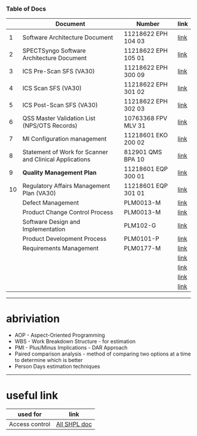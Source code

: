 ### Table of Docs
|  | Document | Number | link |
|--| ---------|--------|------|
|1 | Software Architecture Document | 11218622  EPH 104 03 |  [link](https://healthineersapc-my.sharepoint.com/:b:/g/personal/tanumon_bej_siemens-healthineers_com/ER7T3E4dh5pCmwpBNylk7VoB-_ifWNk4Wb3uNCt6-DW-wA?email=tanumon.bej%40siemens-healthineers.com&e=Q275j8)|
|2 | SPECTSyngo Software Architecture Document| 11218622 EPH 105 01 | [link](https://healthineersapc-my.sharepoint.com/:b:/g/personal/tanumon_bej_siemens-healthineers_com/EcMZMuWYHkZBudSC_nQIbGEB0QWzNxmwK_Z1jUsEuXzqgA?email=tanumon.bej%40siemens-healthineers.com&e=DsrlXr)|
|3 | ICS Pre-Scan SFS (VA30) | 11218622  EPH 300 09  | [link](https://healthineersapc-my.sharepoint.com/:b:/g/personal/tanumon_bej_siemens-healthineers_com/EZTT5z8UIj9EjpYYTRIzAY0BHet4ha4414_iwY7Wg40V5w?email=tanumon.bej%40siemens-healthineers.com&e=umPm6L)|
|4 | ICS Scan SFS (VA30)|  11218622  EPH 301 02  | [link](https://healthineersapc-my.sharepoint.com/:b:/g/personal/tanumon_bej_siemens-healthineers_com/Ede1qEGRyYJHgO1K6sUygUwBXUH1I-_HrB9nxPOgO8aueg?email=tanumon.bej%40siemens-healthineers.com&e=qQusnZ)|
|5 | ICS Post-Scan SFS (VA30)| 11218622  EPH 302 03 | [link](https://healthineersapc-my.sharepoint.com/:b:/g/personal/tanumon_bej_siemens-healthineers_com/EdQLCny1WFhLlxW-oLBqzhABGbsmJyhHuxiKC8V7Sfxo2Q?email=tanumon.bej%40siemens-healthineers.com&e=iQAzm1)|
|6| QSS Master Validation List (NPS/OTS Records)| 10763368 FPV MLV 31 | [link](https://healthineersapc-my.sharepoint.com/:b:/g/personal/tanumon_bej_siemens-healthineers_com/Ef4HHVXnkrxImfAwPe9M7vIBaYkoU5Nu-CdgxEaGe0xjRA?email=tanumon.bej%40siemens-healthineers.com&e=mYhbpr)|
|7 | MI Configuration management | 11218601 EKO 200 02 | [link](https://healthineersapc-my.sharepoint.com/:b:/g/personal/tanumon_bej_siemens-healthineers_com/ERKhDfMj3FxGpHGoUWOK2Y8BzVcT7rSGTnUKKgGBYDEOkg?email=tanumon.bej%40siemens-healthineers.com&e=o9yrnP)|
|8| Statement of Work for Scanner and Clinical Applications| 812901 QMS BPA 10| [link](https://healthineersapc-my.sharepoint.com/:b:/g/personal/tanumon_bej_siemens-healthineers_com/EZTtxIk2dlNIt2viDsKKkNIB9i32BFDHML_4bA5Yj6IyXw?email=tanumon.bej%40siemens-healthineers.com&e=3S6NQk)|
| 9| **Quality Management Plan** | 11218601 EQP 300 01| [link](https://healthineersapc-my.sharepoint.com/:b:/g/personal/tanumon_bej_siemens-healthineers_com/EeSEo8OHZ9hHu9G0dGJpZKsBFlsKV19cpDyAwnjjzJyzUw?email=tanumon.bej%40siemens-healthineers.com&e=2dYZhn)|
| 10| Regulatory Affairs Management Plan (VA30)| 11218601 EQP 301 01 | [link](https://healthineersapc-my.sharepoint.com/:b:/g/personal/tanumon_bej_siemens-healthineers_com/Ea6l1iDQN8VHlcLukno48nkBw_h9UBhQUdYCn38mHDH-fA?email=tanumon.bej%40siemens-healthineers.com&e=IoxiCh)|
| | Defect Management|PLM0013-M   | [link]()|
| | Product Change Control Process| PLM0013-M  | [link]()|
| | Software Design and Implementation |  PLM102-G| [link]()|
| | Product Development Process |PLM0101-P | [link]()|
| | Requirements Management|PLM0177-M  | [link]()|
| | |  | [link]()|
| | |  | [link]()|
| | |  | [link]()|
| | |  | [link]()|
---

# abriviation 
- AOP - Aspect-Oriented Programming
- WBS - Work Breakdown Structure - for estimation 
- PMI - Plus/Minus Implications - DAR Approach
- Paired comparison analysis - method of comparing two options at a time to determine which is better
- Person Days estimation techniques 


---

# useful link 
| used for |link|
|----------|----|
|Access control|[All SHPL doc](https://healthineersnam.sharepoint.com/sites/999-00000977/MI%20Documents/Forms/AllItems.aspx)|


